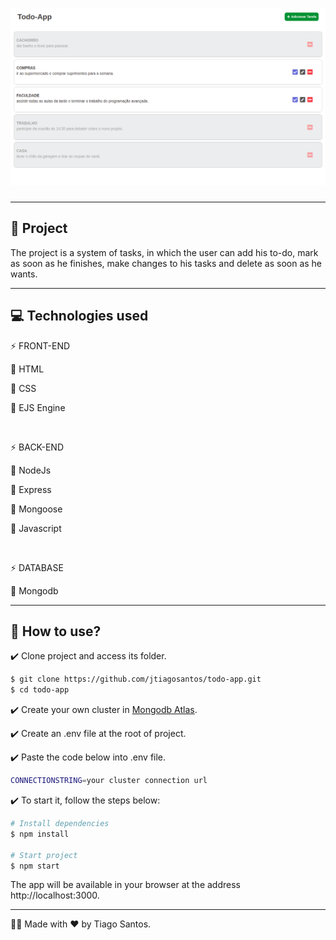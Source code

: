<h1 align="center">
    <img alt="todo-app" src=".github/cover.png" />
</h1>

<hr>

## :memo: Project
The project is a system of tasks, in which the user can add his to-do, mark as soon as he finishes, make changes to his tasks and delete as soon as he wants.

<hr>

## :computer: Technologies used

:zap: FRONT-END

:pushpin: HTML

:pushpin: CSS

:pushpin: EJS Engine

<br />

:zap: BACK-END

:pushpin: NodeJs

:pushpin: Express

:pushpin: Mongoose

:pushpin: Javascript

<br />

:zap: DATABASE

:pushpin: Mongodb

<hr>

## :rocket: How to use?

:heavy_check_mark: Clone project and access its folder.

```bash
$ git clone https://github.com/jtiagosantos/todo-app.git
$ cd todo-app
```

:heavy_check_mark: Create your own cluster in [Mongodb Atlas](https://www.mongodb.com/cloud/atlas).

:heavy_check_mark: Create an .env file at the root of project.

:heavy_check_mark: Paste the code below into .env file.

```bash
CONNECTIONSTRING=your cluster connection url
```

:heavy_check_mark: To start it, follow the steps below:

```bash
# Install dependencies
$ npm install

# Start project
$ npm start
```

The app will be available in your browser at the address http://localhost:3000.

<hr>

:man_technologist: Made with :heart: by Tiago Santos.
